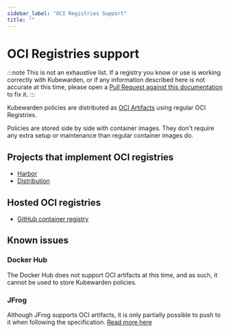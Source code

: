 ```yaml
---
sidebar_label: "OCI Registries Support"
title: ""
---
```


# OCI Registries support

:::note
This is not an exhaustive list. If a registry you know or use is working correctly
with Kubewarden, or if any information described here is not accurate at this time, please open a
[Pull Request against this documentation](https://github.com/kubewarden/docs/edit/main/docs/distributing-policies/oci-registries-support.md) to fix it.
:::

Kubewarden policies are distributed as [OCI Artifacts](https://github.com/opencontainers/artifacts)
using regular OCI Registries.

Policies are stored side by side with container images. They don't require any extra setup or
maintenance than regular container images do.

## Projects that implement OCI registries

- [Harbor](https://goharbor.io/)
- [Distribution](https://github.com/distribution/distribution)

## Hosted OCI registries

- [GitHub container registry](https://docs.github.com/en/packages/working-with-a-github-packages-registry/working-with-the-container-registry)

## Known issues

### Docker Hub

The Docker Hub does not support OCI artifacts at this time, and as such, it cannot be used to store
Kubewarden policies.

### JFrog

Although JFrog supports OCI artifacts, it is only partially possible to push to it when following
the specification. [Read more here](https://github.com/kubewarden/kwctl/issues/59)
